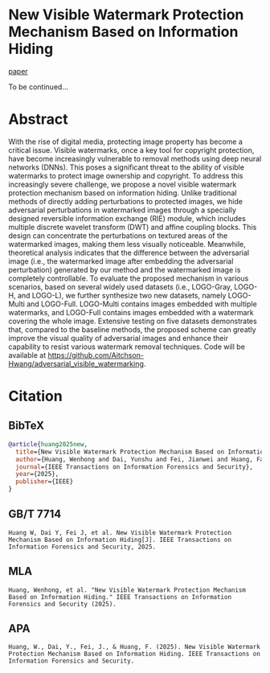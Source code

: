 # New Visible Watermark Protection Mechanism Based on Information Hiding

[paper](https://ieeexplore.ieee.org/document/11095771)

To be continued...

# Abstract
With the rise of digital media, protecting image property has become a critical issue. Visible watermarks, once a key tool for copyright protection, have become increasingly vulnerable to removal methods using deep neural networks (DNNs). This poses a significant threat to the ability of visible watermarks to protect image ownership and copyright. To address this increasingly severe challenge, we propose a novel visible watermark protection mechanism based on information hiding. Unlike traditional methods of directly adding perturbations to protected images, we hide adversarial perturbations in watermarked images through a specially designed reversible information exchange (RIE) module, which includes multiple discrete wavelet transform (DWT) and affine coupling blocks. This design can concentrate the perturbations on textured areas of the watermarked images, making them less visually noticeable. Meanwhile, theoretical analysis indicates that the difference between the adversarial image (i.e., the watermarked image after embedding the adversarial perturbation) generated by our method and the watermarked image is completely controllable. To evaluate the proposed mechanism in various scenarios, based on several widely used datasets (i.e., LOGO-Gray, LOGO-H, and LOGO-L), we further synthesize two new datasets, namely LOGO-Multi and LOGO-Full. LOGO-Multi contains images embedded with multiple watermarks, and LOGO-Full contains images embedded with a watermark covering the whole image. Extensive testing on five datasets demonstrates that, compared to the baseline methods, the proposed scheme can greatly improve the visual quality of adversarial images and enhance their capability to resist various watermark removal techniques. Code will be available at https://github.com/Aitchson-Hwang/adversarial_visible_watermarking.

# Citation
## BibTeX
```bibtex
@article{huang2025new,
  title={New Visible Watermark Protection Mechanism Based on Information Hiding},
  author={Huang, Wenhong and Dai, Yunshu and Fei, Jianwei and Huang, Fangjun},
  journal={IEEE Transactions on Information Forensics and Security},
  year={2025},
  publisher={IEEE}
}
```

## GB/T 7714
```
Huang W, Dai Y, Fei J, et al. New Visible Watermark Protection Mechanism Based on Information Hiding[J]. IEEE Transactions on Information Forensics and Security, 2025.
```

## MLA
```
Huang, Wenhong, et al. "New Visible Watermark Protection Mechanism Based on Information Hiding." IEEE Transactions on Information Forensics and Security (2025).
```

## APA
```
Huang, W., Dai, Y., Fei, J., & Huang, F. (2025). New Visible Watermark Protection Mechanism Based on Information Hiding. IEEE Transactions on Information Forensics and Security.
```
